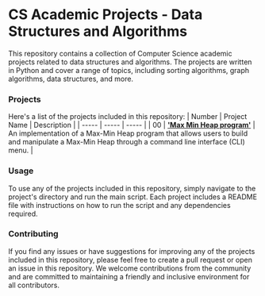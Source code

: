 # CS Academic Projects - Data Structures and Algorithms
This repository contains a collection of Computer Science academic projects related to data structures and algorithms. The projects are written in Python and cover a range of topics, including sorting algorithms, graph algorithms, data structures, and more.

### Projects
Here's a list of the projects included in this repository:
| Number | Project Name | Description |
| ----- |  ----- |  ----- |
| 00 | [**'Max Min Heap program'**]([https://github.com/EladAriel/Python_Modules/blob/main/checkmypass.py](https://github.com/EladAriel/CS-Academic-Projects/tree/main/Data%20Structures%20and%20Algorithms/Max_Min_Heap)) | An implementation of a Max-Min Heap program that allows users to build and manipulate a Max-Min Heap through a command line interface (CLI) menu. |

### Usage
To use any of the projects included in this repository, simply navigate to the project's directory and run the main script. Each project includes a README file with instructions on how to run the script and any dependencies required.

### Contributing
If you find any issues or have suggestions for improving any of the projects included in this repository, please feel free to create a pull request or open an issue in this repository. We welcome contributions from the community and are committed to maintaining a friendly and inclusive environment for all contributors.
